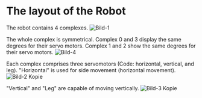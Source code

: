 # The layout of the Robot 

The robot contains 4 complexes.
![Bild-1](https://user-images.githubusercontent.com/78216366/158202334-3b67aa78-94a1-4618-b74b-cf09caeb2600.jpg)

The whole complex is symmetrical. Complex 0 and 3 display the same degrees for their servo motors. Complex 1 and 2 show the same degrees for their servo motors.
![Bild-4](https://user-images.githubusercontent.com/78216366/158202432-5a1076d3-57c5-4eea-9fe2-eae313e06995.jpg)

Each complex comprises three servomotors (Code: horizontal, vertical, and leg). "Horizontal" is used for side movement (horizontal movement).
![Bild-2 Kopie](https://user-images.githubusercontent.com/78216366/158205970-f4ac2292-06c9-485c-a47e-d6fdb27620fd.jpg)

"Vertical" and "Leg" are capable of moving vertically. 
![Bild-3 Kopie](https://user-images.githubusercontent.com/78216366/158205998-81adb833-49c3-44dc-859e-d1b72bc0f176.jpg)

